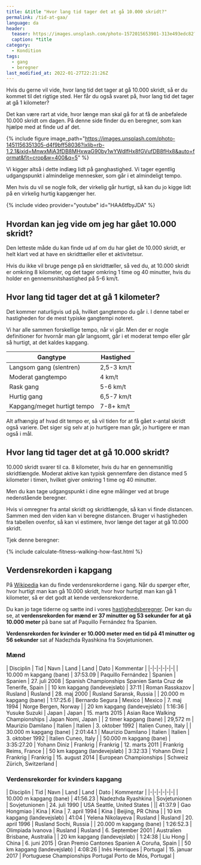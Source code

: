 ```yaml
---
title: &title "Hvor lang tid tager det at gå 10.000 skridt?"
permalink: /tid-at-gaa/
language: da
header:
  teaser: https://images.unsplash.com/photo-1572015653901-313e493edc82?ixlib=rb-1.2.1&ixid=MnwxMjA3fDB8MHxwaG90by1wYWdlfHx8fGVufDB8fHx8&auto=format&fit=crop&w=400&q=5
  caption: *title
category:
  - Kondition
tags:
  - gang
  - beregner
last_modified_at: 2022-01-27T22:21:26Z
---
```


Hvis du gerne vil vide, hvor lang tid det tager at gå 10.000 skridt, så er du kommet til det rigtige sted. Her får du også svaret på, hvor lang tid det tager at gå 1 kilometer?

Det kan være rart at vide, hvor længe man skal gå for at få de anbefalede 10.000 skridt om dagen. På denne side finder du en beregner, som kan hjælpe med at finde ud af det.

{% include figure image_path="https://images.unsplash.com/photo-1451156351305-d4f9bff58036?ixlib=rb-1.2.1&ixid=MnwxMjA3fDB8MHxwaG90by1wYWdlfHx8fGVufDB8fHx8&auto=format&fit=crop&w=400&q=5" %}

Vi kigger altså i dette indlæg lidt på ganghastighed. Vi tager egentlig udgangspunkt i almindelige mennesker, som går i et almindeligt tempo.

Men hvis du vil se nogle folk, der virkelig går hurtigt, så kan du jo kigge lidt på en virkelig hurtig kapgænger her.

{% include video provider="youtube" id="HAA6tfbyJDA" %}

## Hvordan kan jeg vide om jeg har gået 10.000 skridt?

Den letteste måde du kan finde ud af om du har gået de 10.000 skridt, er helt klart ved at have en skridttæller eller et aktivitetsur.

Hvis du ikke vil bruge penge på en skridttæller, så ved du, at 10.000 skridt er omkring 8 kilometer, og det tager omkring 1 time og 40 minutter, hvis du holder en gennemsnitshastighed på 5-6 km/t.

## Hvor lang tid tager det at gå 1 kilometer?

Det kommer naturligvis ud på, hvilket gangtempo du går i. I denne tabel er hastigheden for de mest typiske gangtempi noteret.

Vi har alle sammen forskellige tempo, når vi går. Men der er nogle definitioner for hvornår man går langsomt, går i et moderat tempo eller går så hurtigt, at det kaldes kapgang.

| Gangtype | Hastighed |
|-|-|
| Langsom gang (slentren) | 2,5-3 km/t |
| Moderat gangtempo | 4 km/t |
| Rask gang | 5-6 km/t |
| Hurtig gang | 6,5-7 km/t |
| Kapgang/meget hurtigt tempo | 7-8+ km/t |

Alt afhængig af hvad dit tempo er, så vil tiden for at få gået x-antal skridt også variere. Det siger sig selv at jo hurtigere man går, jo hurtigere er man også i mål.

## Hvor lang tid tager det at gå 10.000 skridt?

10.000 skridt svarer til ca. 8 kilometer, hvis du har en gennemsnitlig skridtlængde. Moderat aktive kan typisk gennemføre den distance med 5 kilometer i timen, hvilket giver omkring 1 time og 40 minutter.

Men du kan tage udgangspunkt i dine egne målinger ved at bruge nedenstående beregner.

Hvis vi omregner fra antal skridt og skridtlængde, så kan vi finde distancen. Sammen med den viden kan vi beregne distancen. Bruger vi hastigheden fra tabellen ovenfor, så kan vi estimere, hvor længe det tager at gå 10.000 skridt. 

Tjek denne beregner:

{% include calculate-fitness-walking-how-fast.html %}

## Verdensrekorden i kapgang

På [Wikipedia](https://da.wikipedia.org/wiki/Verdensrekorder_i_atletik) kan du finde verdensrekorderne i gang. Når du spørger efter, hvor hurtigt man kan gå 10.000 skridt, hvor hvor hurtigt man kan gå 1 kilometer, så er det godt at kende verdensrekorderne.

Du kan jo tage tiderne og sætte ind i vores [hastighedsberegner](/hastighed/). Der kan du se, at 
**verdensrekorden for mænd er 37 minutter og 53 sekunder for at gå 10.000 meter** på bane sat af Paquillo Fernández fra Spanien.

**Verdensrekorden for kvinder er 10.000 meter med en tid på 41 minutter og 56 sekunder** sat af Nadezhda Ryashkina fra Sovjetunionen.

### Mænd

| Disciplin | Tid | Navn | Land | Land | Dato | Kommentar |
|-|-|-|-|-|-|
| 10.000 m kapgang (bane) | 37:53.09 | Paquillo Fernández | Spanien | Spanien | 27. juli 2008 | Spanish Championships	Spanien Santa Cruz de Tenerife, Spain	|
| 10 km kapgang (landevejsløb) | 37:11 | Roman Rasskazov | Rusland | Rusland | 28. maj 2000 | Rusland Saransk, Russia |
| 20.000 m kapgang (bane) | 1:17:25.6 | Bernardo Segura | Mexico | Mexico | 7. maj 1994 | Norge Bergen, Norway |
| 20 km kapgang (landevejsløb) | 1:16:36 | Yusuke Suzuki | Japan | Japan | 15. marts 2015 | Asian Race Walking Championships | Japan Nomi, Japan |
| 2 timer kapgang (bane) | 29,572 m |	Maurizio Damilano | Italien | Italien | 3. oktober 1992 |	Italien Cuneo, Italy |
| 30.000 m kapgang (bane) | 2:01:44.1 | Maurizio Damilano | Italien | Italien | 3. oktober 1992	|	Italien Cuneo, Italy |
| 50.000 m kapgang (bane) | 3:35:27.20 | Yohann Diniz | Frankrig | Frankrig | 12. marts 2011 | Frankrig Reims, France	|
| 50 km kapgang (landevejsløb) | 3:32:33 | Yohann Diniz | Frankrig | Frankrig | 15. august 2014 |	European Championships | Schweiz Zürich, Switzerland |

### Verdensrekorder for kvinders kapgang

| Disciplin | Tid | Navn | Land | Land | Dato | Kommentar |
|-|-|-|-|-|-|
| 10.000 m kapgang (bane)	| 41:56.23 | Nadezhda Ryashkina | Sovjetunionen | Sovjetunionen | 24. juli 1990	| USA Seattle, United States |
|| 41:37.9 | Gao Hongmiao | Kina | Kina | 7. april 1994 | Kina | Beijing, PR China |
| 10 km kapgang (landevejsløb) | 41:04 | Yelena Nikolayeva | Rusland | Rusland | 20. april 1996 | Rusland Sochi, Russia	|
| 20.000 m kapgang (bane)	| 1:26:52.3 | Olimpiada Ivanova | Rusland | Rusland | 6. September 2001 | Australien Brisbane, Australia |
| 20 km kapgang (landevejsløb) | 1:24:38 | Liu Hong | China | 6. juni 2015 | Gran Premio Cantones	Spanien A Coruña, Spain	|
| 50 km kapgang (landevejsløb) | 4:08:26 | Inês Henriques | Portugal | 15. januar 2017 | Portuguese Championships	Portugal Porto de Mós, Portugal	|
